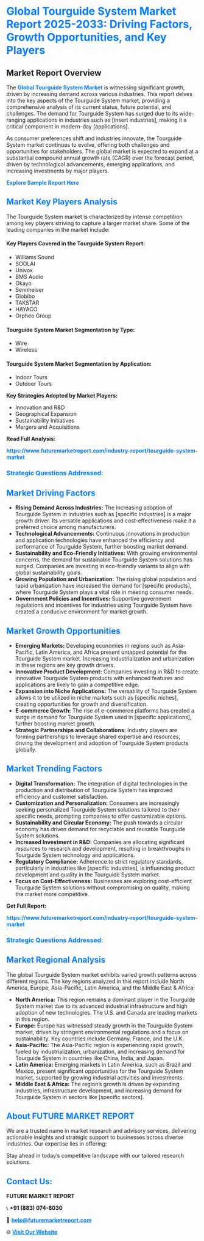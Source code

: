 <h1 style="color: #007BFF;">Global Tourguide System Market Report 2025-2033: Driving Factors, Growth Opportunities, and Key Players</h1>

<section id="overview">
<h2>Market Report Overview</h2>
<p>The <a href="https://www.futuremarketreport.com/industry-report/tourguide-system-market" style="color: #007BFF; text-decoration: none;"><strong>Global Tourguide System Market</strong></a> is witnessing significant growth, driven by increasing demand across various industries. This report delves into the key aspects of the Tourguide System market, providing a comprehensive analysis of its current status, future potential, and challenges. The demand for Tourguide System has surged due to its wide-ranging applications in industries such as [insert industries], making it a critical component in modern-day [applications].</p>
<p>As consumer preferences shift and industries innovate, the Tourguide System market continues to evolve, offering both challenges and opportunities for stakeholders. The global market is expected to expand at a substantial compound annual growth rate (CAGR) over the forecast period, driven by technological advancements, emerging applications, and increasing investments by major players.</p>
</section>

<section id="overview">
<p><a href="https://www.futuremarketreport.com/request-sample/reportId=116066" style="color: #007BFF; text-decoration: none;"><strong>Explore Sample Report Here</strong></a></p>
</section>

<section id="key-players">
<h2 style="color: #007BFF;">Market Key Players Analysis</h2>
<p>The Tourguide System market is characterized by intense competition among key players striving to capture a larger market share. Some of the leading companies in the market include:</p>
<h4>Key Players Covered in the Tourguide System Report:</h4>
<ul><li>Williams Sound</li><li>SOOLAI</li><li>Univox</li><li>BMS Audio</li><li>Okayo</li><li>Sennheiser</li><li>Globibo</li><li>TAKSTAR</li><li>HAYACO</li><li>Orpheo Group</li></ul>
<h4>Tourguide System Market Segmentation by Type:</h4>
<ul><li>Wire</li><li>Wireless</li></ul>

<h4>Tourguide System Market Segmentation by Application:</h4>
<ul><li>Indoor Tours</li><li>Outdoor Tours</li></ul>
<p><strong>Key Strategies Adopted by Market Players:</strong></p>
<ul>
<li>Innovation and R&D</li>
<li>Geographical Expansion</li>
<li>Sustainability Initiatives</li>
<li>Mergers and Acquisitions</li>
</ul>
</section>

<section>
<p><strong>Read Full Analysis: </strong></p><a href="https://www.futuremarketreport.com/industry-report/tourguide-system-market" style="color: #007BFF; text-decoration: none;"><strong>https://www.futuremarketreport.com/industry-report/tourguide-system-market</strong></a>
<h3 style="color: #007BFF;">Strategic Questions Addressed:</h3>
</section>

<section id="driving-factors">
<h2 style="color: #007BFF;">Market Driving Factors</h2>
<ul>
<li><strong>Rising Demand Across Industries:</strong> The increasing adoption of Tourguide System in industries such as [specific industries] is a major growth driver. Its versatile applications and cost-effectiveness make it a preferred choice among manufacturers.</li>
<li><strong>Technological Advancements:</strong> Continuous innovations in production and application technologies have enhanced the efficiency and performance of Tourguide System, further boosting market demand.</li>
<li><strong>Sustainability and Eco-Friendly Initiatives:</strong> With growing environmental concerns, the demand for sustainable Tourguide System solutions has surged. Companies are investing in eco-friendly variants to align with global sustainability goals.</li>
<li><strong>Growing Population and Urbanization:</strong> The rising global population and rapid urbanization have increased the demand for [specific products], where Tourguide System plays a vital role in meeting consumer needs.</li>
<li><strong>Government Policies and Incentives:</strong> Supportive government regulations and incentives for industries using Tourguide System have created a conducive environment for market growth.</li>
</ul>
</section>

<section id="growth-opportunities">
<h2 style="color: #007BFF;">Market Growth Opportunities</h2>
<ul>
<li><strong>Emerging Markets:</strong> Developing economies in regions such as Asia-Pacific, Latin America, and Africa present untapped potential for the Tourguide System market. Increasing industrialization and urbanization in these regions are key growth drivers.</li>
<li><strong>Innovative Product Development:</strong> Companies investing in R&D to create innovative Tourguide System products with enhanced features and applications are likely to gain a competitive edge.</li>
<li><strong>Expansion into Niche Applications:</strong> The versatility of Tourguide System allows it to be utilized in niche markets such as [specific niches], creating opportunities for growth and diversification.</li>
<li><strong>E-commerce Growth:</strong> The rise of e-commerce platforms has created a surge in demand for Tourguide System used in [specific applications], further boosting market growth.</li>
<li><strong>Strategic Partnerships and Collaborations:</strong> Industry players are forming partnerships to leverage shared expertise and resources, driving the development and adoption of Tourguide System products globally.</li>
</ul>
</section>

<section id="trending-factors">
<h2 style="color: #007BFF;">Market Trending Factors</h2>
<ul>
<li><strong>Digital Transformation:</strong> The integration of digital technologies in the production and distribution of Tourguide System has improved efficiency and customer satisfaction.</li>
<li><strong>Customization and Personalization:</strong> Consumers are increasingly seeking personalized Tourguide System solutions tailored to their specific needs, prompting companies to offer customizable options.</li>
<li><strong>Sustainability and Circular Economy:</strong> The push towards a circular economy has driven demand for recyclable and reusable Tourguide System solutions.</li>
<li><strong>Increased Investment in R&D:</strong> Companies are allocating significant resources to research and development, resulting in breakthroughs in Tourguide System technology and applications.</li>
<li><strong>Regulatory Compliance:</strong> Adherence to strict regulatory standards, particularly in industries like [specific industries], is influencing product development and quality in the Tourguide System market.</li>
<li><strong>Focus on Cost-Effectiveness:</strong> Businesses are exploring cost-efficient Tourguide System solutions without compromising on quality, making the market more competitive.</li>
</ul>
</section>

<section>
<p><strong>Get Full Report: </strong></p><a href="https://www.futuremarketreport.com/industry-report/tourguide-system-market" style="color: #007BFF; text-decoration: none;"><strong>https://www.futuremarketreport.com/industry-report/tourguide-system-market</strong></a>
<h3 style="color: #007BFF;">Strategic Questions Addressed:</h3>
</section>


<section id="regional-analysis">
<h2 style="color: #007BFF;">Market Regional Analysis</h2>
<p>The global Tourguide System market exhibits varied growth patterns across different regions. The key regions analyzed in this report include North America, Europe, Asia-Pacific, Latin America, and the Middle East & Africa:</p>
<ul>
<li><strong>North America:</strong> This region remains a dominant player in the Tourguide System market due to its advanced industrial infrastructure and high adoption of new technologies. The U.S. and Canada are leading markets in this region.</li>
<li><strong>Europe:</strong> Europe has witnessed steady growth in the Tourguide System market, driven by stringent environmental regulations and a focus on sustainability. Key countries include Germany, France, and the U.K.</li>
<li><strong>Asia-Pacific:</strong> The Asia-Pacific region is experiencing rapid growth, fueled by industrialization, urbanization, and increasing demand for Tourguide System in countries like China, India, and Japan.</li>
<li><strong>Latin America:</strong> Emerging markets in Latin America, such as Brazil and Mexico, present significant opportunities for the Tourguide System market, supported by growing industrial activities and investments.</li>
<li><strong>Middle East & Africa:</strong> The region’s growth is driven by expanding industries, infrastructure development, and increasing demand for Tourguide System in sectors like [specific sectors].</li>
</ul>
</section>

<footer>
<h2 style="color: #007BFF;">About FUTURE MARKET REPORT</h2>
<p>We are a trusted name in market research and advisory services, delivering actionable insights and strategic support to businesses across diverse industries. Our expertise lies in offering:</p>

<p>Stay ahead in today’s competitive landscape with our tailored research solutions.</p>

<h2 style="color: #007BFF;">Contact Us:</h2>
<p><strong>FUTURE MARKET REPORT</strong></p>
<p>📞 <strong>+91 (883) 074-8030</strong></p>
<p>📧 <strong><a href="mailto:help@futuremarketreport.com" style="color: #007BFF;">help@futuremarketreport.com</a></strong></p>
<p>🌐 <strong><a href="https://www.futuremarketreport.com/" style="color: #007BFF;">Visit Our Website</a></strong></p>
</footer>